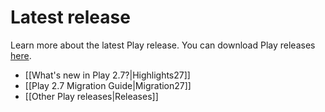<!--- Copyright (C) 2009-2018 Lightbend Inc. <https://www.lightbend.com> -->
# Latest release

Learn more about the latest Play release. You can download Play releases [here](https://www.playframework.com/download).

- [[What's new in Play 2.7?|Highlights27]]
- [[Play 2.7 Migration Guide|Migration27]]
- [[Other Play releases|Releases]]
